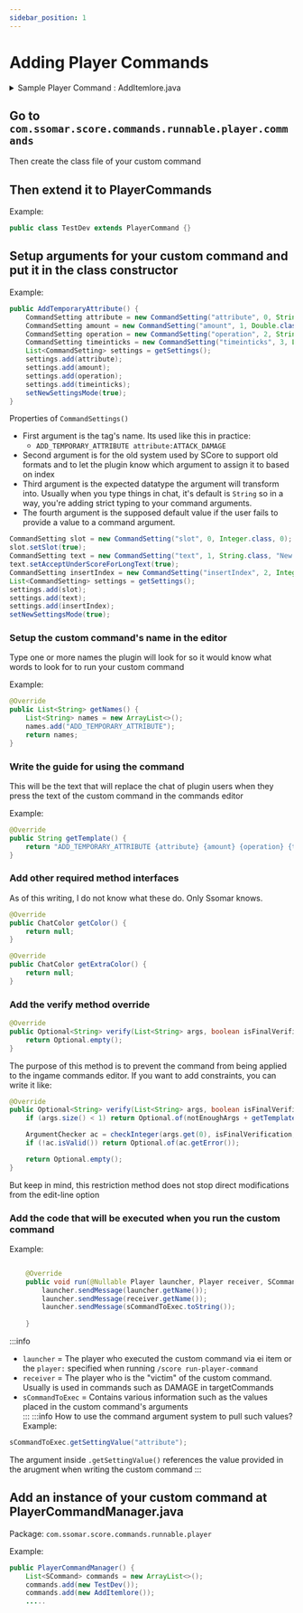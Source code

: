```yaml
---
sidebar_position: 1
---
```


# Adding Player Commands


<details>

<summary>Sample Player Command : AddItemlore.java</summary>

```java

public class AddItemlore extends PlayerCommand {

    public AddItemlore() {
        CommandSetting slot = new CommandSetting("slot", 0, Integer.class, 0);
        slot.setSlot(true);
        CommandSetting text = new CommandSetting("text", 1, String.class, "New lore");
        text.setAcceptUnderScoreForLongText(true);
        CommandSetting insertIndex = new CommandSetting("insertIndex", 2, Integer.class, -1);
        List<CommandSetting> settings = getSettings();
        settings.add(slot);
        settings.add(text);
        settings.add(insertIndex);
        setNewSettingsMode(true);
    }

    @Override
    public void run(Player p, Player receiver, SCommandToExec sCommandToExec) {
        ItemStack item;
        ItemMeta itemmeta;
        ArrayList<String> list;

        int slot = (int) sCommandToExec.getSettingValue("slot");
        int insertIndex = (int) sCommandToExec.getSettingValue("insertIndex");
        String text = (String) sCommandToExec.getSettingValue("text");

        List<String> args = sCommandToExec.getOtherArgs();
        StringBuilder message = new StringBuilder(text);
        message.append(" ");
        for (String s : args) {
            //SsomarDev.testMsg("cmdarg> "+s);
            message.append(s).append(" ");
        }
        message = new StringBuilder(message.substring(0, message.length() - 1));

        if (slot == -1) item = receiver.getInventory().getItemInMainHand();
        else item = receiver.getInventory().getItem(slot);

        if (item == null || item.getType() == Material.AIR) return;
        if(!item.hasItemMeta()){
            item.setItemMeta(new ItemStack(item.getType()).getItemMeta());
        }

        itemmeta = item.getItemMeta();

        list = (ArrayList<String>) itemmeta.getLore();
        if(list == null) list = new ArrayList<>();
        if(!message.toString().isEmpty()) {
            if (insertIndex == -1) {
                list.add(StringConverter.coloredString(message.toString()));
            } else {
                list.add(insertIndex, StringConverter.coloredString(message.toString()));
            }
        }
        itemmeta.setLore(list);
        item.setItemMeta(itemmeta);
    }

    @Override
    public List<String> getNames() {
        List<String> names = new ArrayList<>();
        names.add("ADD_ITEM_LORE");
        names.add("ADD_LORE");
        names.add("ADDLORE");
        return names;
    }

    @Override
    public String getTemplate() {
        return "ADD_ITEM_LORE slot:-1 text:My_new_lore_line insertIndex:0";
    }

    @Override
    public ChatColor getColor() {
        return null;
    }

    @Override
    public ChatColor getExtraColor() {
        return null;
    }
}
```

</details>

## Go to `com.ssomar.score.commands.runnable.player.commands` 

Then create the class file of your custom command

## Then extend it to PlayerCommands

Example:
```java
public class TestDev extends PlayerCommand {}
```

## Setup arguments for your custom command and put it in the class constructor

Example:
```java
public AddTemporaryAttribute() {
    CommandSetting attribute = new CommandSetting("attribute", 0, String.class, "SCALE");
    CommandSetting amount = new CommandSetting("amount", 1, Double.class, 1);
    CommandSetting operation = new CommandSetting("operation", 2, String.class, "ADD_NUMBER");
    CommandSetting timeinticks = new CommandSetting("timeinticks", 3, Long.class, 20);
    List<CommandSetting> settings = getSettings();
    settings.add(attribute);
    settings.add(amount);
    settings.add(operation);
    settings.add(timeinticks);
    setNewSettingsMode(true);
}
```
Properties of `CommandSettings()`
- First argument is the tag's name. Its used like this in practice: 
    - `ADD_TEMPORARY_ATTRIBUTE attribute:ATTACK_DAMAGE`
- Second argument is for the old system used by SCore to support old formats and to let the plugin know which argument to assign it to based on index
- Third argument is the expected datatype the argument will transform into. Usually when you type things in chat, it's default is `String` so in a way, you're adding strict typing to your command arguments.
- The fourth argument is the supposed default value if the user fails to provide a value to a command argument.

```java
CommandSetting slot = new CommandSetting("slot", 0, Integer.class, 0);
slot.setSlot(true);
CommandSetting text = new CommandSetting("text", 1, String.class, "New lore");
text.setAcceptUnderScoreForLongText(true);
CommandSetting insertIndex = new CommandSetting("insertIndex", 2, Integer.class, -1);
List<CommandSetting> settings = getSettings();
settings.add(slot);
settings.add(text);
settings.add(insertIndex);
setNewSettingsMode(true);
```

### Setup the custom command's name in the editor
Type one or more names the plugin will look for so it would know what words to look for to run your custom command

Example:
```java
@Override
public List<String> getNames() {
    List<String> names = new ArrayList<>();
    names.add("ADD_TEMPORARY_ATTRIBUTE");
    return names;
}
```

### Write the guide for using the command 
This will be the text that will replace the chat of plugin users when they
press the text of the custom command in the commands editor

Example:
```java
@Override
public String getTemplate() {
    return "ADD_TEMPORARY_ATTRIBUTE {attribute} {amount} {operation} {time in ticks}";
}
```

### Add other required method interfaces
As of this writing, I do not know what these do. Only Ssomar knows.

```java
@Override
public ChatColor getColor() {
    return null;
}

@Override
public ChatColor getExtraColor() {
    return null;
}
```

### Add the verify method override
```java
@Override
public Optional<String> verify(List<String> args, boolean isFinalVerification) {
    return Optional.empty();
}
```
The purpose of this method is to prevent the command from being applied to the ingame commands editor. If you want to add constraints, you can write it like:
```java
@Override
public Optional<String> verify(List<String> args, boolean isFinalVerification) {
    if (args.size() < 1) return Optional.of(notEnoughArgs + getTemplate());

    ArgumentChecker ac = checkInteger(args.get(0), isFinalVerification, getTemplate());
    if (!ac.isValid()) return Optional.of(ac.getError());

    return Optional.empty();
}
```
But keep in mind, this restriction method does not stop direct modifications from the edit-line option

### Add the code that will be executed when you run the custom command

Example:
```java

    @Override
    public void run(@Nullable Player launcher, Player receiver, SCommandToExec sCommandToExec) {
        launcher.sendMessage(launcher.getName());
        launcher.sendMessage(receiver.getName());
        launcher.sendMessage(sCommandToExec.toString());
        
    }
```
:::info
- `launcher` = The player who executed the custom command via ei item or the `player:` specified when running `/score run-player-command`<br />
- `receiver` = The player who is the "victim" of the custom command. Usually is used in commands such as DAMAGE in targetCommands<br />
- `sCommandToExec` = Contains various information such as the values placed in the custom command's arguments<br />
:::
:::info
How to use the command argument system to pull such values?  
Example:
```java
sCommandToExec.getSettingValue("attribute");
```
The argument inside `.getSettingValue()` references the value provided in the arugment when writing the custom command
:::

## Add an instance of your custom command at PlayerCommandManager.java
Package: `com.ssomar.score.commands.runnable.player`

Example:
```java
public PlayerCommandManager() {
    List<SCommand> commands = new ArrayList<>();
    commands.add(new TestDev());
    commands.add(new AddItemlore());
    .....
```
